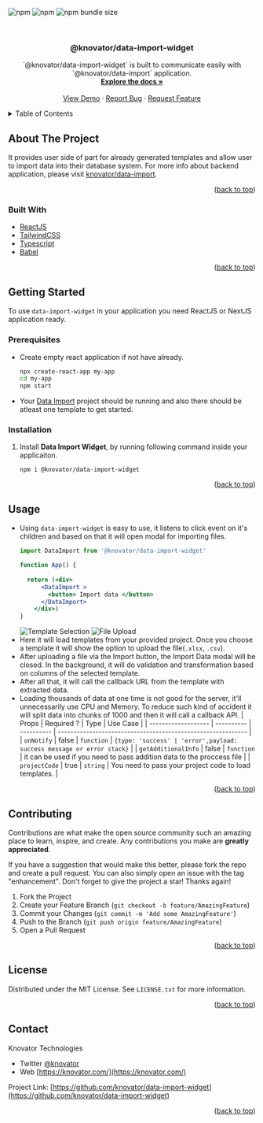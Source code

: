 <div id="top"></div>

![npm](https://img.shields.io/npm/v/@knovator/data-import-widget?style=flat-square) ![npm](https://img.shields.io/npm/dt/@knovator/data-import-widget?style=flat-square) ![npm bundle size](https://img.shields.io/bundlephobia/minzip/@knovator/data-import-widget?style=flat-square)

<!-- PROJECT LOGO -->
<br />
<div align="center">

<h3 align="center">@knovator/data-import-widget</h3>

  <p align="center">
    `@knovator/data-import-widget` is built to communicate easily with `@knovator/data-import` application.
    <br />
    <a href="https://github.com/knovator/data-import-widget"><strong>Explore the docs »</strong></a>
    <br />
    <br />
    <a href="https://github.com/knovator/data-import-widget">View Demo</a>
    ·
    <a href="https://github.com/knovator/data-import-widget/issues">Report Bug</a>
    ·
    <a href="https://github.com/knovator/data-import-widget/issues">Request Feature</a>
  </p>
</div>



<!-- TABLE OF CONTENTS -->
<details>
  <summary>Table of Contents</summary>
  <ol>
    <li>
      <a href="#about-the-project">About The Project</a>
      <ul>
        <li><a href="#built-with">Built With</a></li>
      </ul>
    </li>
    <li>
      <a href="#getting-started">Getting Started</a>
      <ul>
        <li><a href="#prerequisites">Prerequisites</a></li>
        <li><a href="#installation">Installation</a></li>
      </ul>
    </li>
    <li><a href="#usage">Usage</a></li>
    <li><a href="#contributing">Contributing</a></li>
    <li><a href="#license">License</a></li>
    <li><a href="#contact">Contact</a></li>
  </ol>
</details>



<!-- ABOUT THE PROJECT -->
## About The Project

It provides user side of part for already generated templates and allow user to import data into their database system. For more info about backend application, please visit [knovator/data-import](https://github.com/knovator/data-import).

<p align="right">(<a href="#top">back to top</a>)</p>


### Built With

* [ReactJS](https://reactjs.org/)
* [TailwindCSS](https://tailwindcss.com/)
* [Typescript](https://www.typescriptlang.org/)
* [Babel](https://babeljs.io/)

<p align="right">(<a href="#top">back to top</a>)</p>



<!-- GETTING STARTED -->
## Getting Started

To use `data-import-widget` in your application you need ReactJS or NextJS application ready.

### Prerequisites

- Create empty react application if not have already.
  ```sh
  npx create-react-app my-app
  cd my-app
  npm start
  ```
- Your [Data Import](https://github.com/knovator/data-import) project should be running and also there should be atleast one template to get started.

### Installation

1. Install **Data Import Widget**, by running following command inside your applicaiton.
    ```
    npm i @knovator/data-import-widget
    ```

<p align="right">(<a href="#top">back to top</a>)</p>



<!-- USAGE EXAMPLES -->
## Usage

- Using `data-import-widget` is easy to use, it listens to click event on it's children and based on that it will open modal for importing files.
  ```jsx
  import DataImport from '@knovator/data-import-widget'

  function App() {
    
    return (<div>
        <DataImport >
          <button> Import data </button>
        </DataImport>
      </div>)
  }
  ```
  ![Template Selection](modal-1.png)
  ![File Upload](modal-2.png)
- Here it will load templates from your provided project. Once you choose a template it will show the option to upload the file(`.xlsx`, `.csv`). 
- After uploading a file via the Import button, the Import Data modal will be closed. In the background, it will do validation and transformation based on columns of the selected template. 
- After all that, it will call the callback URL from the template with extracted data.
- Loading thousands of data at one time is not good for the server, it'll unnecessarily use CPU  and Memory. To reduce such kind of accident it will split data into chunks of 1000 and then it will call a callback API.
  | Props               | Required ? | Type       | Use Case                                                     |
  | ------------------- | ---------- | ---------- | ------------------------------------------------------------ |
  | `onNotify`          | false      | `function` | `{type: 'success' | 'error',payload: success message or error stack}` |
  | `getAdditionalInfo` | false      | `function` | it can be used if you need to pass addition data to the proccess file |
  | `projectCode`       | true       | `string`   | You need to pass your project code to load templates.        |

<p align="right">(<a href="#top">back to top</a>)</p>




<!-- CONTRIBUTING -->
## Contributing

Contributions are what make the open source community such an amazing place to learn, inspire, and create. Any contributions you make are **greatly appreciated**.

If you have a suggestion that would make this better, please fork the repo and create a pull request. You can also simply open an issue with the tag "enhancement".
Don't forget to give the project a star! Thanks again!

1. Fork the Project
2. Create your Feature Branch (`git checkout -b feature/AmazingFeature`)
3. Commit your Changes (`git commit -m 'Add some AmazingFeature'`)
4. Push to the Branch (`git push origin feature/AmazingFeature`)
5. Open a Pull Request

<p align="right">(<a href="#top">back to top</a>)</p>



<!-- LICENSE -->
## License

Distributed under the MIT License. See `LICENSE.txt` for more information.

<p align="right">(<a href="#top">back to top</a>)</p>


<!-- CONTACT -->
## Contact

Knovator Technologies
- Twitter [@knovator](https://twitter.com/knovator)
- Web [https://knovator.com/](https://knovator.com/)

Project Link: [https://github.com/knovator/data-import-widget](https://github.com/knovator/data-import-widget)

<p align="right">(<a href="#top">back to top</a>)</p>
